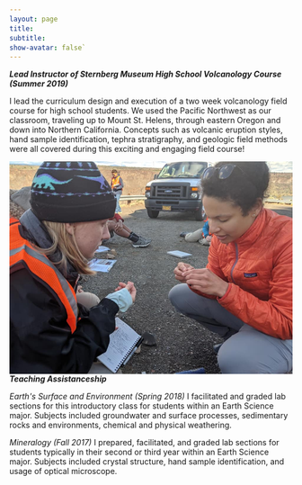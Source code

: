 ```yaml
---
layout: page
title: 
subtitle:
show-avatar: false`
---
```


**_Lead Instructor of Sternberg Museum High School Volcanology Course (Summer 2019)_**

I lead the curriculum design and execution of a two week volcanology field course for high school students. We used the Pacific Northwest as our classroom, traveling up to Mount St. Helens, through eastern Oregon and down into Northern California. Concepts such as volcanic eruption styles, hand sample identification, tephra stratigraphy, and geologic field methods were all covered during this exciting and engaging field course!

<img align="right" src="img/Teaching1.jpg">

**_Teaching Assistanceship_**

_Earth's Surface and Environment (Spring 2018)_
I facilitated and graded lab sections for this introductory class for students within an Earth Science major. Subjects included groundwater and surface processes, sedimentary rocks and environments, chemical and physical weathering.

_Mineralogy (Fall 2017)_
I prepared, facilitated, and graded lab sections for students typically in their second or third year within an Earth Science major. Subjects included crystal structure, hand sample identification, and usage of optical microscope.